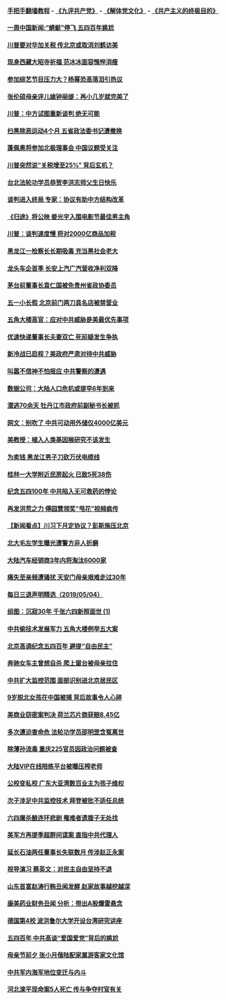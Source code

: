 #### [手把手翻墙教程](https://github.com/gfw-breaker/guides/wiki) -  [《九评共产党》](https://github.com/gfw-breaker/9ping.md?t=05060337) - [《解体党文化》](https://github.com/gfw-breaker/jtdwh.md?t=05060337) - [《共产主义的终极目的》](https://github.com/gfw-breaker/gczydzjmd.md?t=05060337)

#### [一周中国新闻:“蜻蜓”停飞 五四百年尴尬](../pages/nsc413/n11236307.md?t=05060337) 


#### [川普要对华加关税 传北京或取消刘鹤访美](../pages/nsc413/n11236236.md?t=05060337) 

#### [现身西藏大昭寺祈福 范冰冰面容憔悴消瘦](../pages/nsc413/n11236103.md?t=05060337) 

#### [参加综艺节目压力大？杨幂恐高落泪引热议](../pages/nsc413/n11235981.md?t=05060337) 

#### [张伦硕母亲评儿媳钟丽缇：再小几岁就完美了](../pages/nsc413/n11235865.md?t=05060337) 

#### [川普：中方试图重新谈判 绝无可能](../pages/nsc413/n11236158.md?t=05060337) 

#### [扫黑除恶运动4个月 五省政法委书记遭撤换](../pages/nsc413/n11236059.md?t=05060337) 

#### [蓬佩奥将参加北极理事会 中国议题受关注](../pages/nsc413/n11236096.md?t=05060337) 

#### [川普突然说“关税增至25%” 背后玄机？](../pages/nsc413/n11236062.md?t=05060337) 

#### [台北法轮功学员恭贺李洪志师父生日快乐](../pages/nsc413/n11235536.md?t=05060337) 

#### [谈判进入终局 专家：协议有助中方结构改革](../pages/nsc413/n11236020.md?t=05060337) 

#### [《归途》将公映 姜光宇入围电影节最佳男主角](../pages/nsc413/n11235633.md?t=05060337) 

#### [川普：谈判速度慢 将对2000亿商品加税](../pages/nsc413/n11235906.md?t=05060337) 

#### [黑龙江一检察长长期吸毒 充当黑社会老大](../pages/nsc413/n11235784.md?t=05060337) 

#### [龙头车企首季 长安上汽广汽营收净利双降](../pages/nsc413/n11235655.md?t=05060337) 

#### [茅台前董事长袁仁国被免贵州省政协委员](../pages/nsc413/n11235699.md?t=05060337) 

#### [五一小长假 北京前门两刀具名店被禁营业](../pages/nsc413/n11235744.md?t=05060337) 

#### [五角大楼高官：应对中共威胁是美最优先事项](../pages/nsc413/n11235691.md?t=05060337) 


#### [优速快递董事长夫妻双亡 死前疑发生争执](../pages/nsc413/n11235631.md?t=05060337) 

#### [新冷战已启程？美政府严肃对待中共威胁](../pages/nsc413/n11234335.md?t=05060337) 

#### [叫嚣不信神不怕报应 中共警察的遭遇](../pages/nsc413/n11189087.md?t=05060337) 

#### [数据公司：大陆人口危机或提早6年到来](../pages/nsc413/n11235219.md?t=05060337) 

#### [潜逃70余天 牡丹江市政府前副秘书长被抓](../pages/nsc413/n11235164.md?t=05060337) 

#### [网文：别吹了 中共可动用外储仅4000亿美元](../pages/nsc413/n11234880.md?t=05060337) 

#### [美教授：植入人类基因猴研究不该发生](../pages/nsc413/n11234343.md?t=05060337) 

#### [为卖钱 黑龙江男子刀砍万伏电缆线](../pages/nsc413/n11235054.md?t=05060337) 

#### [桂林一大学附近民房起火 已致5死38伤](../pages/nsc413/n11234926.md?t=05060337) 

#### [纪念五四100年 中共陷入无可救药的悖论](../pages/nsc413/n11229772.md?t=05060337) 

#### [再发洪荒之力 傅园慧领奖“甩花”视频疯传](../pages/nsc413/n11234575.md?t=05060337) 

#### [【新闻看点】川习下月定协议？彭斯施压北京](../pages/nsc413/n11234230.md?t=05060337) 

#### [北大毛左学生曝光遭警方非人折磨](../pages/nsc413/n11234426.md?t=05060337) 

#### [大陆汽车经销商3年内将淘汰6000家](../pages/nsc413/n11234371.md?t=05060337) 

#### [痛失至亲频遭骚扰 天安门母亲艰难走过30年](../pages/nsc413/n11234395.md?t=05060337) 

#### [每日三退声明精选（2019/05/04）](../pages/nsc413/n11234536.md?t=05060337) 

#### [组图：沉寂30年 千张六四新照面世 (1)](../pages/nsc413/n11234282.md?t=05060337) 

#### [中共偷技术发展军力 五角大楼例举五大案](../pages/nsc413/n11232655.md?t=05060337) 

#### [北京高调纪念五四百年 避提“自由民主”](../pages/nsc413/n11234351.md?t=05060337) 

#### [奔驰女车主曾想自杀 爬上窗台被母亲拉住](../pages/nsc413/n11234207.md?t=05060337) 

#### [中共扩大监控范围 面部识别进北京居民区](../pages/nsc413/n11234237.md?t=05060337) 

#### [9岁脱北女孩在中国被捕 背后故事令人心碎](../pages/nsc413/n11234217.md?t=05060337) 

#### [美商业窃密案判决 荷兰芯片商获赔8.45亿](../pages/nsc413/n11234200.md?t=05060337) 

#### [多次遭迫害命危 法轮功学员邵明罡含冤离世](../pages/nsc413/n11229055.md?t=05060337) 

#### [除薄孙流毒 重庆225官员因政治问题被查](../pages/nsc413/n11234153.md?t=05060337) 

#### [大陆VIP在线陪练平台被曝压榨老师](../pages/nsc413/n11234176.md?t=05060337) 

#### [公校变私校 广东大亚湾数百业主为孩子维权](../pages/nsc413/n11233095.md?t=05060337) 

#### [次子涉足中共监控技术 拜登被批不适任总统](../pages/nsc413/n11234026.md?t=05060337) 

#### [六四屠杀酿连环悲剧 罹难者遗腹子无处找](../pages/nsc413/n11234013.md?t=05060337) 


#### [美军方再提季超群间谍案 直指中共代理人](../pages/nsc413/n11232649.md?t=05060337) 

#### [延长石油两任董事长失联数月 传涉赵正永案](../pages/nsc413/n11233754.md?t=05060337) 

#### [视导演习 蔡英文：对民主自由坚持不退](../pages/nsc413/n11233684.md?t=05060337) 

#### [山东首富赵涛行贿丑闻发酵 赵家故事越挖越深](../pages/nsc413/n11233676.md?t=05060337) 

#### [康美药业财务丑闻 分析：带出A股爆雷悬念](../pages/nsc413/n11233383.md?t=05060337) 

#### [德国第4校 波洪鲁尔大学开设台湾研究讲座](../pages/nsc413/n11233529.md?t=05060337) 

#### [五四百年 中共高谈“爱国爱党”背后的尴尬](../pages/nsc413/n11233206.md?t=05060337) 

#### [母亲节前夕 张小月偕陆配家属游客家文化馆](../pages/nsc413/n11233506.md?t=05060337) 

#### [中共军内海军地位变迁与内斗](../pages/nsc413/n11231601.md?t=05060337) 

#### [河北滦平现命案5人死亡 传与争夺村官有关](../pages/nsc413/n11233258.md?t=05060337) 

